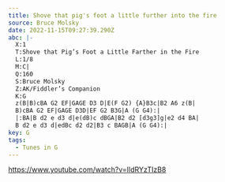 ```yaml
---
title: Shove that pig's foot a little further into the fire
source: Bruce Molsky
date: 2022-11-15T09:27:39.290Z
abc: |-
  X:1
  T:Shove that Pig’s Foot a Little Farther in the Fire
  L:1/8
  M:C|
  Q:160
  S:Bruce Molsky
  Z:AK/Fiddler’s Companion
  K:G
  z(B|B)cBA G2 EF|GAGE D3 D|E(F G2) {A}B3c|B2 A6 z(B|
  B)cBA G2 EF|GAGE D3D|EF G2 B3G|A (G G4):|
  |:BA|B d2 e d3 d|e(dB)c dBGA|B2 d2 [d3g3]g|e2 d4 BA|
  B d2 e d3 d|edBc d2 d2|B3 c BAGB|A (G G4):|
key: G
tags:
  - Tunes in G
---
```

https://www.youtube.com/watch?v=IldRYzTIzB8